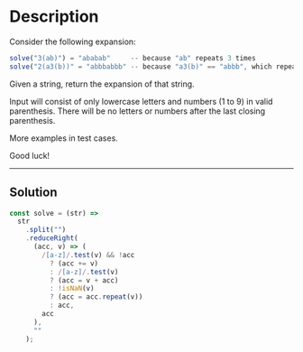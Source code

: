 # Description

Consider the following expansion:

```js
solve("3(ab)") = "ababab"     -- because "ab" repeats 3 times
solve("2(a3(b))" = "abbbabbb" -- because "a3(b)" == "abbb", which repeats twice.
```

Given a string, return the expansion of that string.

Input will consist of only lowercase letters and numbers (1 to 9) in valid parenthesis. There will be no letters or numbers after the last closing parenthesis.

More examples in test cases.

Good luck!

---

## Solution

```js
const solve = (str) =>
  str
    .split("")
    .reduceRight(
      (acc, v) => (
        /[a-z]/.test(v) && !acc
          ? (acc += v)
          : /[a-z]/.test(v)
          ? (acc = v + acc)
          : !isNaN(v)
          ? (acc = acc.repeat(v))
          : acc,
        acc
      ),
      ""
    );
```

